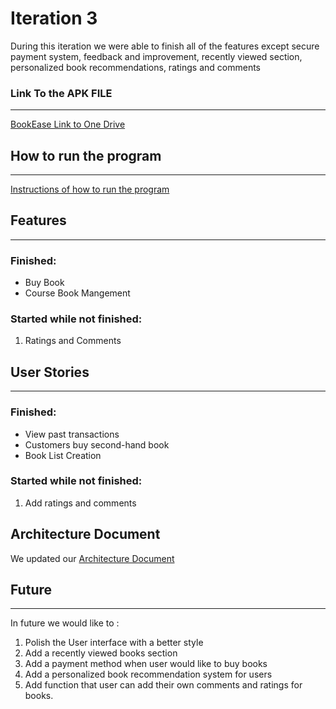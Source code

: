 # Iteration 3

During this iteration we were able to finish all of the features except secure payment system, feedback and  improvement, recently viewed section, personalized book recommendations, ratings and comments

### Link To the APK FILE
---
[BookEase Link to One Drive](https://umanitoba-my.sharepoint.com/:f:/r/personal/patelhs_myumanitoba_ca/Documents/Iteration3?csf=1&web=1&e=sikFLH)
## How to run the program
---
[Instructions of how to run the program](InstructionsToRun.md)

## Features
---
### Finished:
* Buy Book
* Course Book Mangement

### Started while not finished:
1. Ratings and Comments

## User Stories
---
### Finished:
* View past transactions
* Customers buy second-hand book
* Book List Creation
  
### Started while not finished:
1. Add ratings and comments

## Architecture Document
We updated our [Architecture Document](Architecture.md)

## Future
---
In future we would like to :
1. Polish the User interface with a better style
2. Add a recently viewed books section
3. Add a payment method when user would like to buy books
4. Add a personalized book recommendation system for users
5. Add function that user can add their own comments and ratings for books.
